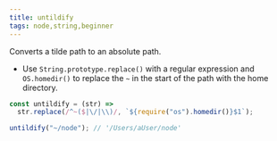 ```yaml
---
title: untildify
tags: node,string,beginner
---
```


Converts a tilde path to an absolute path.

- Use `String.prototype.replace()` with a regular expression and `OS.homedir()` to replace the `~` in the start of the path with the home directory.

```js
const untildify = (str) =>
  str.replace(/^~($|\/|\\)/, `${require("os").homedir()}$1`);
```

```js
untildify("~/node"); // '/Users/aUser/node'
```
